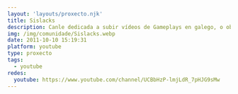 ```yaml
---
layout: 'layouts/proxecto.njk'
title: Sislacks
description: Canle dedicada a subir vídeos de Gameplays en galego, o obxetivo e ter unha alternativa de ocio actualizada en galego, enlazar vídeos de diferentes canles que mo permitan facer para ter un contido fluido, estes terán que ser evidentemente no idioma galego no posible ou bilingüe, grazas.
img: /img/comunidade/Sislacks.webp
date: 2011-10-10 15:19:31
platform: youtube
type: proxecto
tags:
  - youtube
redes:
  youtube: https://www.youtube.com/channel/UCBbHzP-lmjLdR_7pHJG9sMw
---
```


